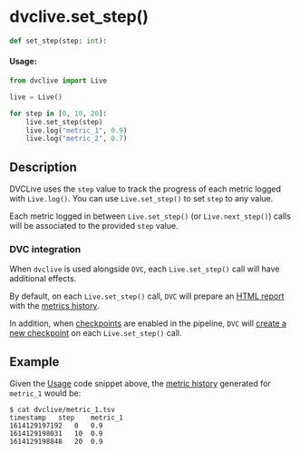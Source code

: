# dvclive.set_step()

```py
def set_step(step: int):
```

#### Usage:

```py
from dvclive import Live

live = Live()

for step in [0, 10, 20]:
    live.set_step(step)
    live.log("metric_1", 0.9)
    live.log("metric_2", 0.7)
```

## Description

DVCLive uses the `step` value to track the progress of each metric logged with
`Live.log()`. You can use `Live.set_step()` to set `step` to any value.

Each metric logged in between `Live.set_step()` (or `Live.next_step()`) calls
will be associated to the provided `step` value.

### DVC integration

When `dvclive` is used alongside `DVC`, each `Live.set_step()` call will have
additional effects.

By default, on each `Live.set_step()` call, `DVC` will prepare an
[HTML report](/doc/dvclive/dvclive-with-dvc#html-report) with the
[metrics history](/doc/dvclive/get-started#lhistory).

In addition, when
[checkpoints](/doc/user-guide/experiment-management/checkpoints) are enabled in
the <abbr>pipeline</abbr>, `DVC` will
[create a new checkpoint](/doc/dvclive/dvclive-with-dvc#checkpoints) on each
`Live.set_step()` call.

## Example

Given the [Usage](#usage) code snippet above, the
[metric history](/doc/dvclive/get-started#history) generated for `metric_1`
would be:

```dvc
$ cat dvclive/metric_1.tsv
timestamp	step	metric_1
1614129197192	0	0.9
1614129198031   10	0.9
1614129198848	20	0.9
```
